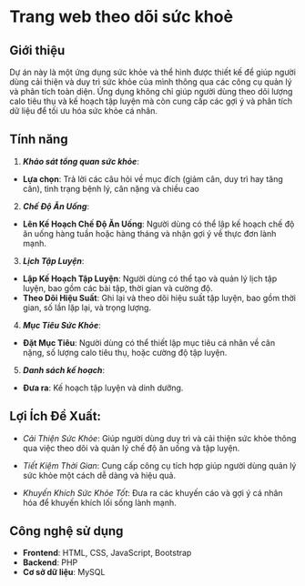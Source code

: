 # Trang web theo dõi sức khoẻ

## Giới thiệu

Dự án này là một ứng dụng sức khỏe và thể hình được thiết kế để giúp người dùng cải thiện và duy trì sức khỏe của mình thông qua các công cụ quản lý và phân tích toàn diện. Ứng dụng không chỉ giúp người dùng theo dõi lượng calo tiêu thụ và kế hoạch tập luyện mà còn cung cấp các gợi ý và phân tích dữ liệu để tối ưu hóa sức khỏe cá nhân.

## Tính năng
1. ***Khảo sát tổng quan sức khỏe***:
- **Lựa chọn**: 	Trả lời các câu hỏi về mục đích (giảm cân, duy trì hay tăng cân), tình trạng bệnh lý, cân nặng và chiều cao
2. ***Chế Độ Ăn Uống***:
- **Lên Kế Hoạch Chế Độ Ăn Uống**: Người dùng có thể lập kế hoạch chế độ ăn uống hàng tuần hoặc hàng tháng và nhận gợi ý về thực đơn lành mạnh.
3. ***Lịch Tập Luyện***:
- **Lập Kế Hoạch Tập Luyện**: Người dùng có thể tạo và quản lý lịch tập luyện, bao gồm các bài tập, thời gian và cường độ.
- **Theo Dõi Hiệu Suất**: Ghi lại và theo dõi hiệu suất tập luyện, bao gồm thời gian, số lần lặp lại, và trọng lượng.
4. ***Mục Tiêu Sức Khỏe***:
- **Đặt Mục Tiêu**: Người dùng có thể thiết lập mục tiêu cá nhân về cân nặng, số lượng calo tiêu thụ, hoặc cường độ tập luyện.
5. ***Danh sách kế hoạch***:
- **Đưa ra**: Kế hoạch tập luyện và dinh dưỡng.

## Lợi Ích Đề Xuất:

- *Cải Thiện Sức Khỏe*: Giúp người dùng duy trì và cải thiện sức khỏe thông qua việc theo dõi và quản lý chế độ ăn uống và tập luyện.

- *Tiết Kiệm Thời Gian*: Cung cấp công cụ tích hợp giúp người dùng quản lý sức khỏe một cách dễ dàng và hiệu quả.

- *Khuyến Khích Sức Khỏe Tốt*: Đưa ra các khuyến cáo và gợi ý cá nhân hóa để khuyến khích lối sống lành mạnh.

## Công nghệ sử dụng

- **Frontend**: HTML, CSS, JavaScript, Bootstrap
- **Backend**: PHP
- **Cơ sở dữ liệu**: MySQL
